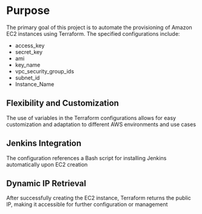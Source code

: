 # Purpose
The primary goal of this project is to automate the provisioning of Amazon EC2 instances using Terraform. The specified configurations include:
- access_key
- secret_key
- ami
- key_name
- vpc_security_group_ids
- subnet_id
- Instance_Name
## Flexibility and Customization
The use of variables in the Terraform configurations allows for easy customization and adaptation to different AWS environments and use cases

## Jenkins Integration 
The configuration references a Bash script for installing Jenkins automatically upon EC2 creation

## Dynamic IP Retrieval
After successfully creating the EC2 instance, Terraform returns the public IP, making it accessible for further configuration or management
